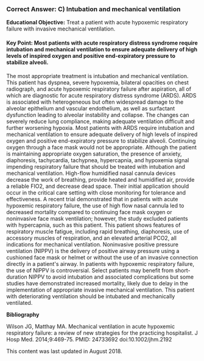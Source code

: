 
### Correct Answer: C) Intubation and mechanical ventilation 

**Educational Objective:** Treat a patient with acute hypoxemic respiratory failure with invasive mechanical ventilation.

#### **Key Point:** Most patients with acute respiratory distress syndrome require intubation and mechanical ventilation to ensure adequate delivery of high levels of inspired oxygen and positive end-expiratory pressure to stabilize alveoli.

The most appropriate treatment is intubation and mechanical ventilation. This patient has dyspnea, severe hypoxemia, bilateral opacities on chest radiograph, and acute hypoxemic respiratory failure after aspiration, all of which are diagnostic for acute respiratory distress syndrome (ARDS). ARDS is associated with heterogeneous but often widespread damage to the alveolar epithelium and vascular endothelium, as well as surfactant dysfunction leading to alveolar instability and collapse. The changes can severely reduce lung compliance, making adequate ventilation difficult and further worsening hypoxia. Most patients with ARDS require intubation and mechanical ventilation to ensure adequate delivery of high levels of inspired oxygen and positive end-expiratory pressure to stabilize alveoli.
Continuing oxygen through a face mask would not be appropriate. Although the patient is maintaining appropriate oxygen saturation, the presence of anxiety, diaphoresis, tachycardia, tachypnea, hypercapnia, and hypoxemia signal impending respiratory failure that should be treated with intubation and mechanical ventilation.
High-flow humidified nasal cannula devices decrease the work of breathing, provide heated and humidified air, provide a reliable FIO2, and decrease dead space. Their initial application should occur in the critical care setting with close monitoring for tolerance and effectiveness. A recent trial demonstrated that in patients with acute hypoxemic respiratory failure, the use of high flow nasal cannula led to decreased mortality compared to continuing face mask oxygen or noninvasive face mask ventilation; however, the study excluded patients with hypercapnia, such as this patient. This patient shows features of respiratory muscle fatigue, including rapid breathing, diaphoresis, use of accessory muscles of respiration, and an elevated arterial PCO2, all indications for mechanical ventilation.
Noninvasive positive pressure ventilation (NIPPV) is the delivery of positive airway pressure using a cushioned face mask or helmet or without the use of an invasive connection directly in a patient's airway. In patients with hypoxemic respiratory failure, the use of NIPPV is controversial. Select patients may benefit from short-duration NIPPV to avoid intubation and associated complications but some studies have demonstrated increased mortality, likely due to delay in the implementation of appropriate invasive mechanical ventilation. This patient with deteriorating ventilation should be intubated and mechanically ventilated.

**Bibliography**

Wilson JG, Matthay MA. Mechanical ventilation in acute hypoxemic respiratory failure: a review of new strategies for the practicing hospitalist. J Hosp Med. 2014;9:469-75. PMID: 24733692 doi:10.1002/jhm.2192

This content was last updated in August 2018.